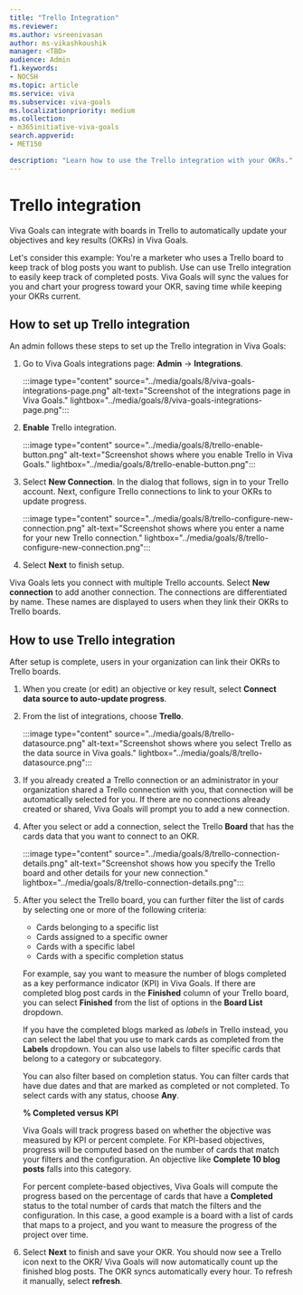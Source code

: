 ```yaml
---
title: "Trello Integration"
ms.reviewer: 
ms.author: vsreenivasan
author: ms-vikashkoushik
manager: <TBD>
audience: Admin
f1.keywords:
- NOCSH
ms.topic: article
ms.service: viva
ms.subservice: viva-goals
ms.localizationpriority: medium
ms.collection:  
- m365initiative-viva-goals
search.appverid:
- MET150

description: "Learn how to use the Trello integration with your OKRs."
---
```


# Trello integration

Viva Goals can integrate with boards in Trello to automatically update your objectives and key results (OKRs) in Viva Goals. 
    
Let's consider this example: You're a marketer who uses a Trello board to keep track of blog posts you want to publish. Use can use Trello integration to easily keep track of completed posts. Viva Goals will sync the values for you and chart your progress toward your OKR, saving time while keeping your OKRs current.

## How to set up Trello integration

An admin follows these steps to set up the Trello integration in Viva Goals: 

1. Go to Viva Goals integrations page:  **Admin** -> **Integrations**.
    
    :::image type="content" source="../media/goals/8/viva-goals-integrations-page.png" alt-text="Screenshot of the integrations page in Viva Goals." lightbox="../media/goals/8/viva-goals-integrations-page.png":::

2. **Enable** Trello integration.
    
    :::image type="content" source="../media/goals/8/trello-enable-button.png" alt-text="Screenshot shows where you enable Trello in Viva Goals." lightbox="../media/goals/8/trello-enable-button.png":::

3. Select **New Connection**. In the dialog that follows, sign in to your Trello account. Next, configure Trello connections to link to your OKRs to update progress.
    
     :::image type="content" source="../media/goals/8/trello-configure-new-connection.png" alt-text="Screenshot shows where you enter a name for your new Trello connection." lightbox="../media/goals/8/trello-configure-new-connection.png":::

4. Select **Next** to finish setup.

Viva Goals lets you connect with multiple Trello accounts. Select **New connection** to add another connection. The connections are differentiated by name. These names are displayed to users when they link their OKRs to Trello boards.

## How to use Trello integration

After setup is complete, users in your organization can link their OKRs to Trello boards.

1. When you create (or edit) an objective or key result, select **Connect data source to auto-update progress**.

2. From the list of integrations, choose **Trello**.
    
    :::image type="content" source="../media/goals/8/trello-datasource.png" alt-text="Screenshot shows where you select Trello as the data source in Viva goals." lightbox="../media/goals/8/trello-datasource.png":::

3. If you already created a Trello connection or an administrator in your organization shared a Trello connection with you, that connection will be automatically selected for you. If there are no connections already created or shared, Viva Goals will prompt you to add a new connection.

4. After you select or add a connection, select the Trello **Board** that has the cards data that you want to connect to an OKR.
    
    :::image type="content" source="../media/goals/8/trello-connection-details.png" alt-text="Screenshot shows how you specify the Trello board and other details for your new connection." lightbox="../media/goals/8/trello-connection-details.png":::

5. After you select the Trello board, you can further filter the list of cards by selecting one or more of the following criteria:

    - Cards belonging to a specific list
    - Cards assigned to a specific owner
    - Cards with a specific label
    - Cards with a specific completion status

    For example, say you want to measure the number of blogs completed as a key performance indicator (KPI) in Viva Goals. If there are completed blog post cards in the **Finished** column of your Trello board, you can select **Finished** from the list of options in the **Board List** dropdown.

    If you have the completed blogs marked as *labels* in Trello instead, you can select the label that you use to mark cards as completed from the **Labels** dropdown. You can also use labels to filter specific cards that belong to a category or subcategory.

    You can also filter based on completion status. You can filter cards that have due dates and that are marked as completed or not completed. To select cards with any status, choose **Any**.

    **% Completed versus KPI**

    Viva Goals will track progress based on whether the objective was measured by KPI or percent complete. For KPI-based objectives, progress will be computed based on the number of cards that match your filters and the configuration. An objective like **Complete 10 blog posts** falls into this category.

    For percent complete-based objectives, Viva Goals will compute the progress based on the percentage of cards that have a **Completed** status to the total number of cards that match the filters and the configuration. In this case, a good example is a board with a list of cards that maps to a project, and you want to measure the progress of the project over time.

6. Select **Next** to finish and save your OKR. You should now see a Trello icon next to the OKR/ Viva Goals will now automatically count up the finished blog posts. The OKR syncs automatically every hour. To  refresh it manually, select **refresh**. 
    
